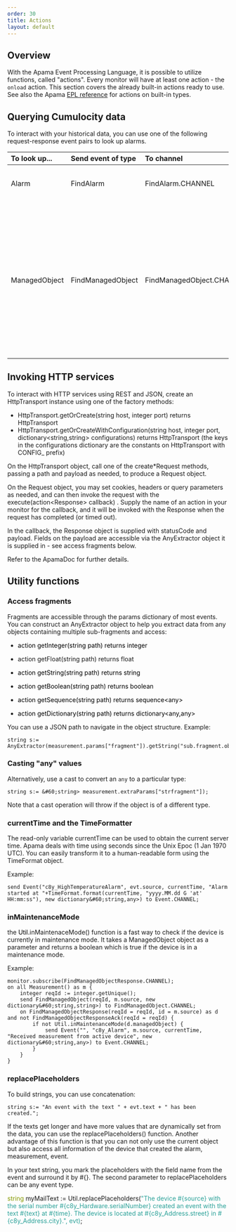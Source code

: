 ```yaml
---
order: 30
title: Actions
layout: default
---
```


## Overview

With the Apama Event Processing Language, it is possible to utilize functions, called "actions". Every monitor will have at least one action - the `onload` action. This section covers the already built-in actions ready to use. <span class="inline-comment-marker" data-ref="67613062-9ea1-4d95-86f8-845b74940386">See also the Apama [EPL reference](http://www.apamacommunity.com/documents/10.1.0.3/apama_10.1.0.3_webhelp/apama-webhelp/#page/apama-webhelp%252Fco-ApaEplRef_types.html%2523) for actions on built-in types.

## Querying Cumulocity data

To interact with your historical data, you can use one of the following request-response event pairs to look up alarms.

<table class="confluenceTable"><colgroup><col style="width: 497.0px;"><col style="width: 146.0px;"><col style="width: 435.0px;"><col style="width: 29.0px;"><col style="width: 29.0px;"></colgroup>

<thead>

<tr>

<th style="text-align: left;" class="confluenceTh">To look up...</th>

<th style="text-align: left;" class="confluenceTh">Send event of type</th>

<th style="text-align: left;" class="confluenceTh">To channel</th>

<th colspan="1" class="confluenceTh">With parameters</th>

<th colspan="1" class="confluenceTh">Listen for events</th>

</tr>

</thead>

<tbody>

<tr>

<td class="confluenceTd"><span class="inline-comment-marker" data-ref="ec78c032-c1b9-4fc5-b9bf-443fb0780597">Alarm</span></td>

<td class="confluenceTd">FindAlarm</td>

<td class="confluenceTd">FindAlarm.CHANNEL</td>

<td colspan="1" class="confluenceTd">params dictionary can contain "source", "status" and "type" filters</td>

<td colspan="1" class="confluenceTd"><span style="color: rgb(0,0,0);">FindAlarmResponse and then <span style="color: rgb(0,0,0);">FindAlarmResponseAck</span></span></td>

</tr>

<tr>

<td class="confluenceTd">ManagedObject</td>

<td class="confluenceTd">FindManagedObject</td>

<td class="confluenceTd"><span>FindManagedObject.CHANNEL</span></td>

<td colspan="1" class="confluenceTd">

<span class="inline-comment-marker" data-ref="7aa4ba24-a2a4-4e8f-8c52-6ab6dae4c693">Either set the deviceId set to the identifier of the source, or the params dictionary can contain one or more of the following:</span>

*   fragmentType
*   type
*   owner
*   text
*   childAssetId
*   childDeviceId
*   childAdditionId

</td>

<td colspan="1" class="confluenceTd">FindManagedObjectResponse and then FindManagedObjectResponseAck</td>

</tr>

</tbody>

</table>

## Invoking HTTP services

To interact with HTTP services using REST and JSON, create an HttpTransport instance using one of the factory methods:

*   HttpTransport.getOrCreate(string host, integer port) returns HttpTransport
*   HttpTransport.getOrCreateWithConfiguration(string host, integer port, dictionary&#60;string,string> configurations) returns HttpTransport (the keys in the configurations dictionary are the constants on HttpTransport with CONFIG_ prefix)

On the HttpTransport object, call one of the create*Request methods, passing a path and payload as needed, to produce a Request object.

On the Request object, you may set cookies, headers or query parameters as needed, and can then invoke the request with the execute(action&#60;Response> callback) . Supply the name of an action in your monitor for the callback, and it will be invoked with the Response when the request has completed (or timed out).

In the callback, the Response object is supplied with statusCode and payload. Fields on the payload are accessible via the AnyExtractor object it is supplied in - see access fragments below.

Refer to the ApamaDoc for further details.

## Utility functions

### Access fragments

Fragments are accessible through the params dictionary of most events. You can construct an AnyExtractor object to help you extract data from any objects containing multiple sub-fragments and access:

*   <span style="color: rgb(0,0,0);">action getInteger(string path) returns integer</span>

*   <span>action getFloat(string path) returns float</span>

*   <span style="color: rgb(0,0,0);">action getString(string path) returns string</span>

*   <span style="color: rgb(0,0,0);">action getBoolean(string path) returns boolean</span>

*   <span style="color: rgb(0,0,0);">action getSequence(string path) returns sequence&#60;any></span>

*   <span style="color: rgb(0,0,0);">action getDictionary(string path) returns dictionary&#60;any,any></span>

You can use a JSON path to navigate in the object structure. Example:

	string s:= AnyExtractor(measurement.params["fragment"]).getString("sub.fragment.object");

### Casting "any" values

Alternatively, use a cast to convert an `any` to a particular type:

	string s:= &#60;string> measurement.extraParams["strfragment"]);

Note that a cast operation will throw if the object is of a different type.

### currentTime and the TimeFormatter

The read-only variable currentTime can be used to obtain the current server time. Apama deals with time using seconds since the Unix Epoc (1 Jan 1970 UTC). You can easily transform it to a human-readable form using the TimeFormat object.

Example:

	send Event("c8y_HighTemperatureAlarm", evt.source, currentTime, "Alarm started at "+TimeFormat.format(currentTime, "yyyy.MM.dd G 'at' HH:mm:ss"), new dictionary&#60;string,any>) to Event.CHANNEL;

### inMaintenanceMode

the <span style="color: rgb(0,0,0);">Util.</span>inMaintenaceMode() function is a fast way to check if the device is currently in maintenance mode. It takes a ManagedObject object as a parameter and returns a boolean which is true if the device is in a maintenance mode.

Example:

	monitor.subscribe(FindManagedObjectResponse.CHANNEL);
	on all Measurement() as m {
		integer reqId := integer.getUnique();
		send FindManagedObject(reqId, m.source, new dictionary&#60;string,string>) to FindManagedObject.CHANNEL;
		on FindManagedObjectResponse(reqId = reqId, id = m.source) as d and not FindManagedObjectResponseAck(reqId = reqId) {
			if not Util.inMaintenanceMode(d.managedObject) {
				send Event("", "c8y_Alarm", m.source, currentTime, "Received measurement from active device", new dictionary&#60;string,any>) to Event.CHANNEL;
			}
		}
	}


### replacePlaceholders

To build strings, you can use concatenation:

    string s:= "An event with the text " + evt.text + " has been created.";

If the texts get longer and have more values that are dynamically set from the data, you can use the replacePlaceholders() function. Another advantage of this function is that you can not only use the current object but also access all information of the device that created the alarm, measurement, event.

In your text string, you mark the placeholders with the field name from the event and surround it by #{}. The second parameter to replacePlaceholders can be any event type.

<span style="color: rgb(133,153,0);">string</span> myMailText := Util.replacePlaceholders(<span class="hljs-string" style="color: rgb(42,161,152);">"The device #{source} with the serial number #{c8y&#95;Hardware.serialNumber} created an event with the text #{text} at #{time}. The device is located at #{c8y&#95;Address.street} in #{c8y_Address.city}.", evt)</span>;